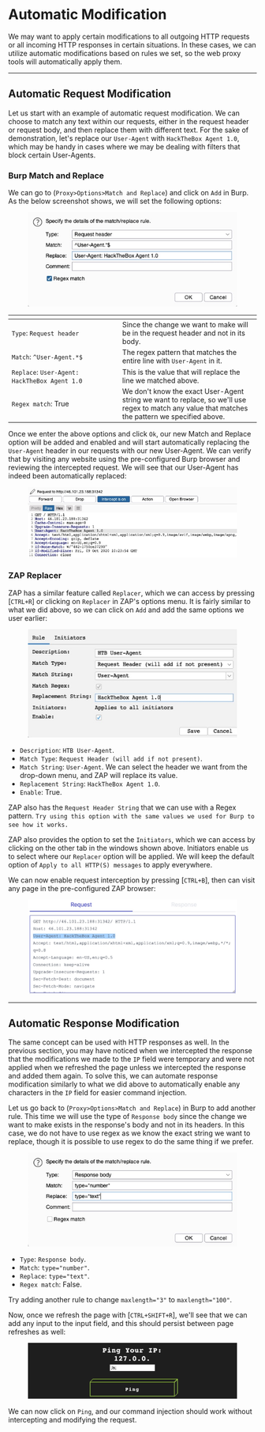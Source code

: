 # Automatic Modification

We may want to apply certain modifications to all outgoing HTTP requests or all incoming HTTP responses in certain situations. In these cases, we can utilize automatic modifications based on rules we set, so the web proxy tools will automatically apply them.

***

## Automatic Request Modification

Let us start with an example of automatic request modification. We can choose to match any text within our requests, either in the request header or request body, and then replace them with different text. For the sake of demonstration, let's replace our `User-Agent` with `HackTheBox Agent 1.0`, which may be handy in cases where we may be dealing with filters that block certain User-Agents.

### **Burp Match and Replace**

We can go to (`Proxy>Options>Match and Replace`) and click on `Add` in Burp. As the below screenshot shows, we will set the following options:

<figure><img src="../../../../.gitbook/assets/image (2) (1) (1) (1) (1) (1) (1) (1) (1) (1) (1) (1) (1) (1) (1) (1) (1) (1) (1) (1) (1) (1) (1) (1) (1) (1) (1) (1) (1) (1) (1) (1) (1) (1) (1) (1) (1) (1) (1) (1) (1) (1) (1) (1) (1) (1) (1).png" alt=""><figcaption></figcaption></figure>

<table data-header-hidden><thead><tr><th width="210.3636474609375"></th><th></th></tr></thead><tbody><tr><td><code>Type</code>: <code>Request header</code></td><td>Since the change we want to make will be in the request header and not in its body.</td></tr><tr><td><code>Match</code>: <code>^User-Agent.*$</code></td><td>The regex pattern that matches the entire line with <code>User-Agent</code> in it.</td></tr><tr><td><code>Replace</code>: <code>User-Agent: HackTheBox Agent 1.0</code></td><td>This is the value that will replace the line we matched above.</td></tr><tr><td><code>Regex match</code>: True</td><td>We don't know the exact User-Agent string we want to replace, so we'll use regex to match any value that matches the pattern we specified above.</td></tr></tbody></table>

Once we enter the above options and click `Ok`, our new Match and Replace option will be added and enabled and will start automatically replacing the `User-Agent` header in our requests with our new User-Agent. We can verify that by visiting any website using the pre-configured Burp browser and reviewing the intercepted request. We will see that our User-Agent has indeed been automatically replaced:

<figure><img src="../../../../.gitbook/assets/image (1) (1) (1) (1) (1) (1) (1) (1) (1) (1) (1) (1) (1) (1) (1) (1) (1) (1) (1) (1) (1) (1) (1) (1) (1) (1) (1) (1) (1) (1) (1) (1) (1) (1) (1) (1) (1) (1) (1) (1) (1) (1) (1) (1) (1) (1) (1) (1) (1) (1) (1) (1) (1) (1) (1) (1) (1) (1).png" alt=""><figcaption></figcaption></figure>

### **ZAP Replacer**

ZAP has a similar feature called `Replacer`, which we can access by pressing \[`CTRL+R`] or clicking on `Replacer` in ZAP's options menu. It is fairly similar to what we did above, so we can click on `Add` and add the same options we user earlier:

<figure><img src="../../../../.gitbook/assets/image (2) (1) (1) (1) (1) (1) (1) (1) (1) (1) (1) (1) (1) (1) (1) (1) (1) (1) (1) (1) (1) (1) (1) (1) (1) (1) (1) (1) (1) (1) (1) (1) (1) (1) (1) (1) (1) (1) (1) (1) (1) (1) (1) (1) (1) (1) (1) (1).png" alt=""><figcaption></figcaption></figure>

* `Description`: `HTB User-Agent`.
* `Match Type`: `Request Header (will add if not present)`.
* `Match String`: `User-Agent`. We can select the header we want from the drop-down menu, and ZAP will replace its value.
* `Replacement String`: `HackTheBox Agent 1.0`.
* `Enable`: True.

ZAP also has the `Request Header String` that we can use with a Regex pattern. `Try using this option with the same values we used for Burp to see how it works.`

ZAP also provides the option to set the `Initiators`, which we can access by clicking on the other tab in the windows shown above. Initiators enable us to select where our `Replacer` option will be applied. We will keep the default option of `Apply to all HTTP(S) messages` to apply everywhere.

We can now enable request interception by pressing \[`CTRL+B`], then can visit any page in the pre-configured ZAP browser:

<figure><img src="../../../../.gitbook/assets/image (3) (1) (1) (1) (1) (1) (1) (1) (1) (1) (1) (1) (1) (1) (1) (1) (1) (1) (1) (1) (1) (1) (1) (1) (1) (1) (1) (1) (1) (1) (1) (1) (1) (1) (1) (1).png" alt=""><figcaption></figcaption></figure>

***

## Automatic Response Modification

The same concept can be used with HTTP responses as well. In the previous section, you may have noticed when we intercepted the response that the modifications we made to the `IP` field were temporary and were not applied when we refreshed the page unless we intercepted the response and added them again. To solve this, we can automate response modification similarly to what we did above to automatically enable any characters in the `IP` field for easier command injection.

Let us go back to (`Proxy>Options>Match and Replace`) in Burp to add another rule. This time we will use the type of `Response body` since the change we want to make exists in the response's body and not in its headers. In this case, we do not have to use regex as we know the exact string we want to replace, though it is possible to use regex to do the same thing if we prefer.

<figure><img src="../../../../.gitbook/assets/image (4) (1) (1) (1) (1) (1) (1) (1) (1) (1) (1) (1) (1) (1) (1) (1) (1) (1) (1) (1) (1) (1) (1) (1) (1) (1) (1) (1) (1).png" alt=""><figcaption></figcaption></figure>

* `Type`: `Response body`.
* `Match`: `type="number"`.
* `Replace`: `type="text"`.
* `Regex match`: False.

Try adding another rule to change `maxlength="3"` to `maxlength="100"`.

Now, once we refresh the page with \[`CTRL+SHIFT+R`], we'll see that we can add any input to the input field, and this should persist between page refreshes as well:

<figure><img src="../../../../.gitbook/assets/image (5) (1) (1) (1) (1) (1) (1) (1) (1) (1) (1) (1) (1) (1) (1) (1) (1) (1) (1) (1) (1) (1) (1) (1).png" alt=""><figcaption></figcaption></figure>

We can now click on `Ping`, and our command injection should work without intercepting and modifying the request.
